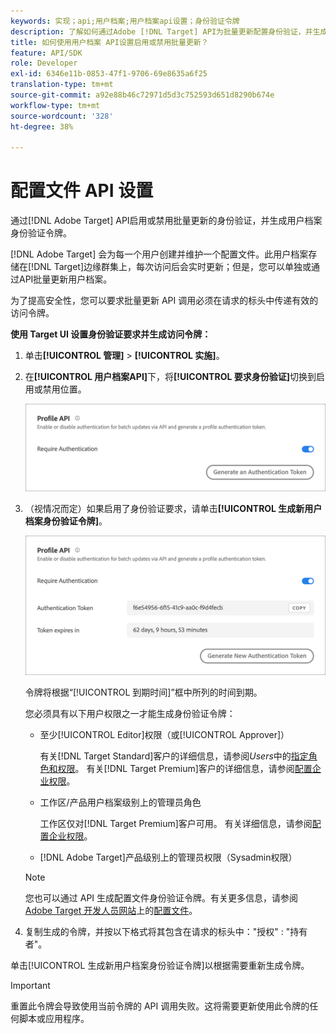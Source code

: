 ```yaml
---
keywords: 实现；api;用户档案;用户档案api设置；身份验证令牌
description: 了解如何通过Adobe [!DNL Target] API为批量更新配置身份验证，并生成用户档案身份验证令牌。
title: 如何使用用户档案 API设置启用或禁用批量更新？
feature: API/SDK
role: Developer
exl-id: 6346e11b-0853-47f1-9706-69e8635a6f25
translation-type: tm+mt
source-git-commit: a92e88b46c72971d5d3c752593d651d8290b674e
workflow-type: tm+mt
source-wordcount: '328'
ht-degree: 38%

---
```


# 配置文件 API 设置

通过[!DNL Adobe Target] API启用或禁用批量更新的身份验证，并生成用户档案身份验证令牌。

[!DNL Adobe Target] 会为每一个用户创建并维护一个配置文件。此用户档案存储在[!DNL Target]边缘群集上，每次访问后会实时更新；但是，您可以单独或通过API批量更新用户档案。

为了提高安全性，您可以要求批量更新 API 调用必须在请求的标头中传递有效的访问令牌。

**使用 Target UI 设置身份验证要求并生成访问令牌：**

1. 单击&#x200B;**[!UICONTROL 管理]** > **[!UICONTROL 实施]**。
1. 在&#x200B;**[!UICONTROL 用户档案API]**&#x200B;下，将&#x200B;**[!UICONTROL 要求身份验证]**&#x200B;切换到启用或禁用位置。

   ![](assets/profile_api_settings.png)

1. （视情况而定）如果启用了身份验证要求，请单击&#x200B;**[!UICONTROL 生成新用户档案身份验证令牌]**。

   ![](assets/profile_api_settings_2.png)

   令牌将根据“[!UICONTROL 到期时间]”框中所列的时间到期。

   您必须具有以下用户权限之一才能生成身份验证令牌：

   * 至少[!UICONTROL Editor]权限（或[!UICONTROL Approver]）

      有关[!DNL Target Standard]客户的详细信息，请参阅&#x200B;*Users*&#x200B;中的[指定角色和权限](/help/administrating-target/c-user-management/c-user-management/user-management.md#roles-permissions)。 有关[!DNL Target Premium]客户的详细信息，请参阅[配置企业权限](/help/administrating-target/c-user-management/property-channel/properties-overview.md)。

   * 工作区/产品用户档案级别上的管理员角色

      工作区仅对[!DNL Target Premium]客户可用。 有关详细信息，请参阅[配置企业权限](/help/administrating-target/c-user-management/property-channel/properties-overview.md)。

   * [!DNL Adobe Target]产品级别上的管理员权限（Sysadmin权限）
   >[!NOTE]
   >
   >您也可以通过 API 生成配置文件身份验证令牌。有关更多信息，请参阅 [Adobe Target 开发人员网站](https://developers.adobetarget.com/)上的[配置文件](https://developers.adobetarget.com/api/#profiles)。

1. 复制生成的令牌，并按以下格式将其包含在请求的标头中：&quot;授权&quot; : &quot;持有者&quot;。

单击[!UICONTROL 生成新用户档案身份验证令牌]以根据需要重新生成令牌。

>[!IMPORTANT]
>
>重置此令牌会导致使用当前令牌的 API 调用失败。这将需要更新使用此令牌的任何脚本或应用程序。

